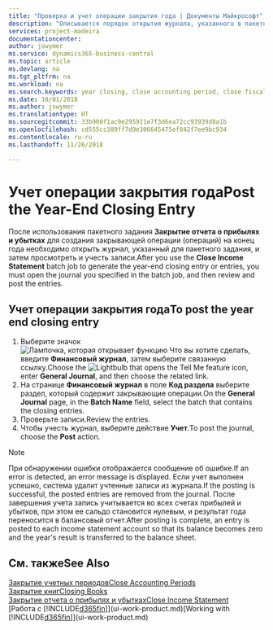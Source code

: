 ```yaml
---
title: "Проверка и учет операции закрытия года | Документы Майкрософт"
description: "Описывается порядок открытия журнала, указанного в пакетном задании \"Закрытие отчета о прибылях и убытках\", и проверки и учета операции закрытия года."
services: project-madeira
documentationcenter: 
author: jswymer
ms.service: dynamics365-business-central
ms.topic: article
ms.devlang: na
ms.tgt_pltfrm: na
ms.workload: na
ms.search.keywords: year closing, close accounting period, close fiscal year, bank account detailed trial balance
ms.date: 10/01/2018
ms.author: jswymer
ms.translationtype: HT
ms.sourcegitcommit: 33b900f1ac9e295921e7f3d6ea72cc93939d8a1b
ms.openlocfilehash: cd555cc389ff7d9e306645475ef042f7ee9bc934
ms.contentlocale: ru-ru
ms.lasthandoff: 11/26/2018

---
```

# <a name="post-the-year-end-closing-entry"></a><span data-ttu-id="9cff1-103">Учет операции закрытия года</span><span class="sxs-lookup"><span data-stu-id="9cff1-103">Post the Year-End Closing Entry</span></span>
<span data-ttu-id="9cff1-104">После использования пакетного задания **Закрытие отчета о прибылях и убытках** для создания закрывающей операции (операций) на конец года необходимо открыть журнал, указанный для пакетного задания, и затем просмотреть и учесть записи.</span><span class="sxs-lookup"><span data-stu-id="9cff1-104">After you use the **Close Income Statement** batch job to generate the year-end closing entry or entries, you must open the journal you specified in the batch job, and then review and post the entries.</span></span>

## <a name="to-post-the-year-end-closing-entry"></a><span data-ttu-id="9cff1-105">Учет операции закрытия года</span><span class="sxs-lookup"><span data-stu-id="9cff1-105">To post the year end closing entry</span></span>
1. <span data-ttu-id="9cff1-106">Выберите значок ![Лампочка, которая открывает функцию Что вы хотите сделать](media/ui-search/search_small.png "Что вы хотите сделать"), введите **Финансовый журнал**, затем выберите связанную ссылку.</span><span class="sxs-lookup"><span data-stu-id="9cff1-106">Choose the ![Lightbulb that opens the Tell Me feature](media/ui-search/search_small.png "Tell me what you want to do") icon, enter **General Journal**, and then choose the related link.</span></span>
2. <span data-ttu-id="9cff1-107">На странице **Финансовый журнал** в поле **Код раздела** выберите раздел, который содержит закрывающие операции.</span><span class="sxs-lookup"><span data-stu-id="9cff1-107">On the **General Journal** page, in the **Batch Name** field, select the batch that contains the closing entries.</span></span>
3. <span data-ttu-id="9cff1-108">Проверьте записи.</span><span class="sxs-lookup"><span data-stu-id="9cff1-108">Review the entries.</span></span>
4. <span data-ttu-id="9cff1-109">Чтобы учесть журнал, выберите действие **Учет**.</span><span class="sxs-lookup"><span data-stu-id="9cff1-109">To post the journal, choose the **Post** action.</span></span>

> [!NOTE]  
>   <span data-ttu-id="9cff1-110">При обнаружении ошибки отображается сообщение об ошибке.</span><span class="sxs-lookup"><span data-stu-id="9cff1-110">If an error is detected, an error message is displayed.</span></span> <span data-ttu-id="9cff1-111">Если учет выполнен успешно, система удалит учтенные записи из журнала.</span><span class="sxs-lookup"><span data-stu-id="9cff1-111">If the posting is successful, the posted entries are removed from the journal.</span></span> <span data-ttu-id="9cff1-112">После завершения учета запись учитывается во всех счетах прибылей и убытков, при этом ее сальдо становится нулевым, и результат года переносится в балансовый отчет.</span><span class="sxs-lookup"><span data-stu-id="9cff1-112">After posting is complete, an entry is posted to each income statement account so that its balance becomes zero and the year's result is transferred to the balance sheet.</span></span>

## <a name="see-also"></a><span data-ttu-id="9cff1-113">См. также</span><span class="sxs-lookup"><span data-stu-id="9cff1-113">See Also</span></span>
[<span data-ttu-id="9cff1-114">Закрытие учетных периодов</span><span class="sxs-lookup"><span data-stu-id="9cff1-114">Close Accounting Periods</span></span>](year-close-account-periods.md)  
[<span data-ttu-id="9cff1-115">Закрытие книг</span><span class="sxs-lookup"><span data-stu-id="9cff1-115">Closing Books</span></span>](year-close-books.md)  
[<span data-ttu-id="9cff1-116">Закрытие отчета о прибылях и убытках</span><span class="sxs-lookup"><span data-stu-id="9cff1-116">Close Income Statement</span></span>](year-close-income-statement.md)  
<span data-ttu-id="9cff1-117">[Работа с [!INCLUDE[d365fin](includes/d365fin_md.md)]](ui-work-product.md)</span><span class="sxs-lookup"><span data-stu-id="9cff1-117">[Working with [!INCLUDE[d365fin](includes/d365fin_md.md)]](ui-work-product.md)</span></span>

